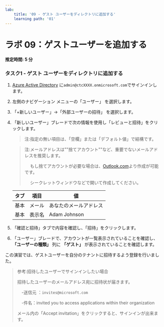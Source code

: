 ```yaml
---
lab:
    title: '09 - ゲスト ユーザーをディレクトリに追加する'
    learning path: '01'
---
```


# ラボ 09：ゲストユーザーを追加する

#### 推定時間: 5 分

### タスク1 - ゲスト ユーザーをディレクトリに追加する

1. [Azure Active Directory]( https://portal.azure.com/#blade/Microsoft_AAD_IAM/ActiveDirectoryMenuBlade/Overview) に`admin@ctcXXXX.onmicrosoft.com`でサインインします。

1. 左側のナビゲーション メニューの「ユーザー」 を選択します。

1. 「+新しいユーザー」→「外部ユーザーの招待」 を選択します。

1. 「新しいユーザー」ブレードで次の情報を使用し「レビューと招待」をクリックします。

    > 注:指定の無い項目は、「空欄」または「デフォルト値」で結構です。

    > 注:メールアドレスは""捨てアカウント""など、重要でないメールアドレスを推奨します。
    >
    > 　 もし捨てアカウントが必要な場合は、[Outlook.com](https://outlook.live.com/owa/)より作成が可能です。
    >
    > 　 シークレットウィンドウなどで開いて作成してください。

    | タブ | 項目   | 値                     |
    | ---- | ------ | ---------------------- |
    | 基本 | メール | あなたのメールアドレス |
    | 基本 | 表示名 | Adam Johnson           |

    

1. 「確認と招待」タブで内容を確認し、「招待」をクリックします。

1. 「ユーザー」ブレードで、アカウントが一覧表示されていることを確認し、**「ユーザーの種類」** 列に **「ゲスト」** が表示されていることを確認します。




この演習では、ゲストユーザーを自分のテナントに招待するよう登録を行いました。

> 参考:招待したユーザーでサインインしたい場合
>
> 招待したユーザーのメールアドレス宛に招待状が届きます。
>
> 　-送信元 ：`invites@microsoft.com`
>
> 　-件名：invited you to access applications within their organization
>
> メール内の「Accept invitation」をクリックすると、サインインが出来ます。
